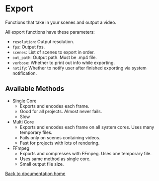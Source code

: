# Export

Functions that take in your scenes and output a video.

All export functions have these parameters:

* `resolution`: Output resolution.
* `fps`: Output fps.
* `scenes`: List of scenes to export in order.
* `out_path`: Output path. Must be .mp4 file.
* `verbose`: Whether to print out info while exporting.
* `notify`: Whether to notify user after finished exporting via system notification.

## Available Methods

* Single Core
    * Exports and encodes each frame.
    * Good for all projects. Almost never fails.
    * Slow
* Multi Core
    * Exports and encodes each frame on all system cores. Uses many temporary files.
    * Fails only on scenes containing videos.
    * Fast for projects with lots of rendering.
* FFmpeg
    * Exports and compresses with FFmpeg. Uses one temporary file.
    * Uses same method as single core.
    * Small output file size.

[Back to documentation home][dochome]

[dochome]: https://medilocus.github.io/graphic_videos/
